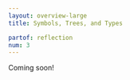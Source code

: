 ```yaml
---
layout: overview-large
title: Symbols, Trees, and Types

partof: reflection
num: 3
---
```

Coming soon!

<!-- Scala reflection can be thought of in two ways.

Scala reflection does three things:

First, we differentiate what

Scala has been missing its own reflection for some time. Scala Reflection offers
What can be done with `Symbol`s, `Tree`s, and `Type`s.

## Symbols

Symbols can be thought of as the heart of . While those with might find the concept of Symbols to , those without experience with compiler development might be intimidated.

Symbols have a number of things- they contain a name (`Name`), a type (`Type`), an owner (the `Symbol` of what is enclosing `this` `Symbol`), some flags, etc. It's also important to remember that `Symbol`s are mutable.

## Trees

## Types -->